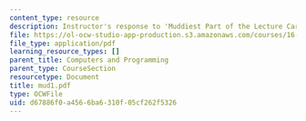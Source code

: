 ```yaml
---
content_type: resource
description: Instructor's response to 'Muddiest Part of the Lecture Cards'.
file: https://ol-ocw-studio-app-production.s3.amazonaws.com/courses/16-01-unified-engineering-i-ii-iii-iv-fall-2005-spring-2006/d67886f0a4566ba6310f05cf262f5326_mud1.pdf
file_type: application/pdf
learning_resource_types: []
parent_title: Computers and Programming
parent_type: CourseSection
resourcetype: Document
title: mud1.pdf
type: OCWFile
uid: d67886f0-a456-6ba6-310f-05cf262f5326
---
```

